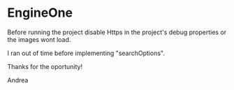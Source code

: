 # EngineOne

Before running the project disable Https in the project's debug properties or the images wont load.

I ran out of time before implementing  "searchOptions". 

Thanks for the oportunity!

Andrea
